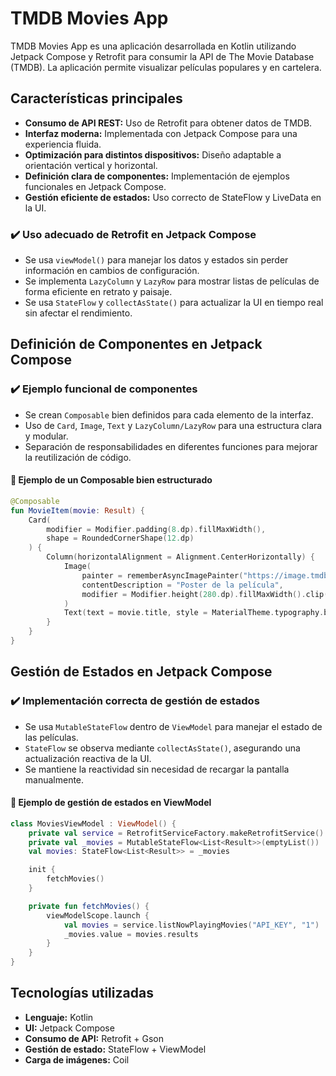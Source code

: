 # TMDB Movies App

TMDB Movies App es una aplicación desarrollada en Kotlin utilizando Jetpack Compose y Retrofit para consumir la API de The Movie Database (TMDB). La aplicación permite visualizar películas populares y en cartelera.

## Características principales
- **Consumo de API REST:** Uso de Retrofit para obtener datos de TMDB.
- **Interfaz moderna:** Implementada con Jetpack Compose para una experiencia fluida.
- **Optimización para distintos dispositivos:** Diseño adaptable a orientación vertical y horizontal.
- **Definición clara de componentes:** Implementación de ejemplos funcionales en Jetpack Compose.
- **Gestión eficiente de estados:** Uso correcto de StateFlow y LiveData en la UI.


### ✔️ **Uso adecuado de Retrofit en Jetpack Compose**
- Se usa `viewModel()` para manejar los datos y estados sin perder información en cambios de configuración.
- Se implementa `LazyColumn` y `LazyRow` para mostrar listas de películas de forma eficiente en retrato y paisaje.
- Se usa `StateFlow` y `collectAsState()` para actualizar la UI en tiempo real sin afectar el rendimiento.

## Definición de Componentes en Jetpack Compose

### ✔️ **Ejemplo funcional de componentes**
- Se crean `Composable` bien definidos para cada elemento de la interfaz.
- Uso de `Card`, `Image`, `Text` y `LazyColumn/LazyRow` para una estructura clara y modular.
- Separación de responsabilidades en diferentes funciones para mejorar la reutilización de código.

#### 🔹 **Ejemplo de un Composable bien estructurado**
```kotlin
@Composable
fun MovieItem(movie: Result) {
    Card(
        modifier = Modifier.padding(8.dp).fillMaxWidth(),
        shape = RoundedCornerShape(12.dp)
    ) {
        Column(horizontalAlignment = Alignment.CenterHorizontally) {
            Image(
                painter = rememberAsyncImagePainter("https://image.tmdb.org/t/p/w500${movie.posterPath}"),
                contentDescription = "Poster de la película",
                modifier = Modifier.height(280.dp).fillMaxWidth().clip(RoundedCornerShape(12.dp))
            )
            Text(text = movie.title, style = MaterialTheme.typography.bodyMedium, fontSize = 16.sp, modifier = Modifier.padding(8.dp))
        }
    }
}
```

## Gestión de Estados en Jetpack Compose

### ✔️ **Implementación correcta de gestión de estados**
- Se usa `MutableStateFlow` dentro de `ViewModel` para manejar el estado de las películas.
- `StateFlow` se observa mediante `collectAsState()`, asegurando una actualización reactiva de la UI.
- Se mantiene la reactividad sin necesidad de recargar la pantalla manualmente.

#### 🔹 **Ejemplo de gestión de estados en ViewModel**
```kotlin
class MoviesViewModel : ViewModel() {
    private val service = RetrofitServiceFactory.makeRetrofitService()
    private val _movies = MutableStateFlow<List<Result>>(emptyList())
    val movies: StateFlow<List<Result>> = _movies

    init {
        fetchMovies()
    }

    private fun fetchMovies() {
        viewModelScope.launch {
            val movies = service.listNowPlayingMovies("API_KEY", "1")
            _movies.value = movies.results
        }
    }
}
```


## Tecnologías utilizadas
- **Lenguaje:** Kotlin
- **UI:** Jetpack Compose
- **Consumo de API:** Retrofit + Gson
- **Gestión de estado:** StateFlow + ViewModel
- **Carga de imágenes:** Coil




